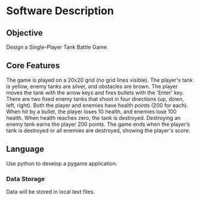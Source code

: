 # Software Description

## Objective

Design a Single-Player Tank Battle Game

## Core Features

The game is played on a 20x20 grid (no grid lines visible).
The player's tank is yellow, enemy tanks are silver, and obstacles are brown.
The player moves the tank with the arrow keys and fires bullets with the 'Enter' key.
There are two fixed enemy tanks that shoot in four directions (up, down, left, right).
Both the player and enemies have health points (200 for each).
When hit by a bullet, the player loses 10 health, and enemies lose 100 health.
When health reaches zero, the tank is destroyed.
Destroying an enemy tank earns the player 200 points.
The game ends when the player’s tank is destroyed or all enemies are destroyed, showing the player's score.

## Language

Use python to develop a pygame application.
### Data Storage

Data will be stored in local text files.